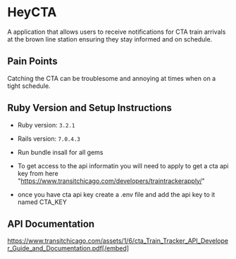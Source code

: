 # HeyCTA #
  A application that allows users to receive notifications for CTA train arrivals at the brown line station ensuring they stay informed and on schedule.
## Pain Points
Catching the CTA can be troublesome and annoying at times when on a tight schedule.

## Ruby Version and Setup Instructions

- Ruby version: `3.2.1`
- Rails version: `7.0.4.3`

- Run bundle insall for all gems 
- To get access to the api informatin you will need to apply to get a cta api key from here "https://www.transitchicago.com/developers/traintrackerapply/"
- once you have cta api key create a .env file and add the api key to it named CTA_KEY
## API Documentation
https://www.transitchicago.com/assets/1/6/cta_Train_Tracker_API_Developer_Guide_and_Documentation.pdf[/embed]
